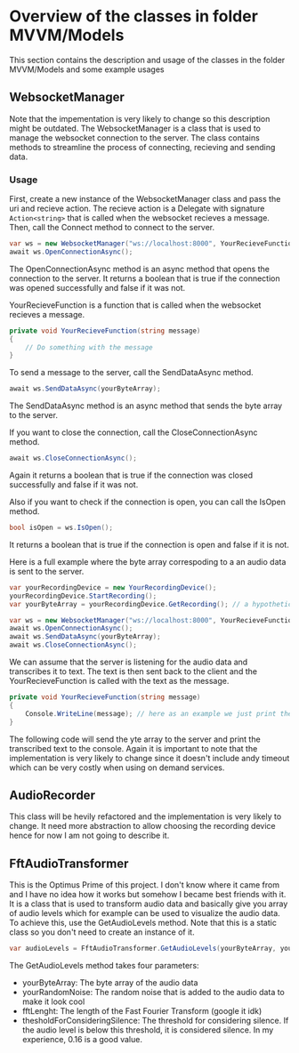 # Overview of the classes in folder MVVM/Models
This section contains the description and usage of the classes in the folder MVVM/Models and
some example usages
## WebsocketManager
Note that the impementation is very likely to change so this description might be outdated.
The WebsocketManager is a class that is used to manage the websocket connection to the server.
The class contains methods to streamline the process of connecting, recieving and sending data.

### Usage
First, create a new instance of the WebsocketManager class and pass the uri and recieve action. 
The recieve action is a Delegate with signature `Action<string>` that is called when the websocket recieves a message.
Then, call the Connect method to connect to the server.
```csharp
var ws = new WebsocketManager("ws://localhost:8000", YourRecieveFunction);
await ws.OpenConnectionAsync();
```
The OpenConnectionAsync method is an async method that opens the connection to the server.
It returns a boolean that is true if the connection was opened successfully and false if it was not.

YourRecieveFunction is a function that is called when the websocket recieves a message.
```csharp
private void YourRecieveFunction(string message)
{
	// Do something with the message
}
```
To send a message to the server, call the SendDataAsync method.
```csharp
await ws.SendDataAsync(yourByteArray);
```
The SendDataAsync method is an async method that sends the byte array to the server.

If you want to close the connection, call the CloseConnectionAsync method.
```csharp
await ws.CloseConnectionAsync();
```
Again it returns a boolean that is true if the connection was closed successfully and false if it was not.

Also if you want to check if the connection is open, you can call the IsOpen method.
```csharp
bool isOpen = ws.IsOpen();
```
It returns a boolean that is true if the connection is open and false if it is not.

Here is a full example where the byte array correspoding to a an audio data is sent to the server.
```csharp
var yourRecordingDevice = new YourRecordingDevice();
yourRecordingDevice.StartRecording();
var yourByteArray = yourRecordingDevice.GetRecording();	// a hypothetical method that returns the byte array of the recording

var ws = new WebsocketManager("ws://localhost:8000", YourRecieveFunction);
await ws.OpenConnectionAsync();
await ws.SendDataAsync(yourByteArray);
await ws.CloseConnectionAsync();
```
We can assume that the server is listening for the audio data and transcribes it to text. The text is then sent back to the client and the 
YourRecieveFunction is called with the text as the message.
``` csharp
private void YourRecieveFunction(string message)
{
	Console.WriteLine(message);	// here as an example we just print the message to the console
}
```

The following code will send the yte array to the server and print the transcribed text to the console.
Again it is important to note that the implementation is very likely to change since it doesn't include
andy timeout which can be very costly when using on demand services.

## AudioRecorder
This class will be hevily refactored and the implementation is very likely to change.
It need more abstraction to allow choosing the recording device hence for now I am not going to describe it.

## FftAudioTransformer
This is the Optimus Prime of this project. I don't know where it came from and I have no idea how it works but 
somehow I became best friends with it. It is a class that is used to transform audio data and basically give you array
of audio levels which for example can be used to visualize the audio data.
To achieve this, use the GetAudioLevels method. Note that this is a static class so you don't need to create an instance of it.
```csharp
var audioLevels = FftAudioTransformer.GetAudioLevels(yourByteArray, yourRandomNoise, fftLenght, thesholdForConsideringSilence);
```
The GetAudioLevels method takes four parameters:
- yourByteArray: The byte array of the audio data
- yourRandomNoise: The random noise that is added to the audio data to make it look cool
- fftLenght: The length of the Fast Fourier Transform (google it idk)
- thesholdForConsideringSilence: The threshold for considering silence. If the audio level is below this threshold, it is considered silence. In my experience, 0.16 is a good value.
